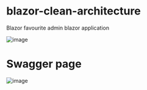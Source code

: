 # blazor-clean-architecture
Blazor favourite admin blazor application

![image](https://user-images.githubusercontent.com/43893935/132549795-e6d22c50-cc00-4e38-8c79-3fbb8252af8a.png)


# Swagger page

![image](https://user-images.githubusercontent.com/43893935/132549609-41e1607d-462e-4a06-a7c3-520c79d1e54e.png)

